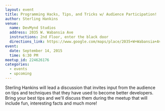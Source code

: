 ```yaml
---
layout: event
title: Programming Hacks, Tips, and Tricks w/ Audience Participation!
author: Sterling Hankins
venue:
  name: DevMynd Studios
  address: 2035 W. Wabansia Ave
  instructions: 2nd Floor, enter the black door
  directions_link: https://www.google.com/maps/place/2035+W+Wabansia+Ave,+Chicago,+IL+60647/@41.9120576,-87.6789658,17z
event:
  date: September 14, 2015
  time: 6:30 PM
meetup_id: 224626176
categories:
  - events
  - upcoming
---
```

Sterling Hankins will lead a discussion that invites input from the audience on tips 
and techniques that they have used to become better developers. Bring your best 
tips and we'll discuss them during the meetup that will include fun, interesting 
facts and much more!